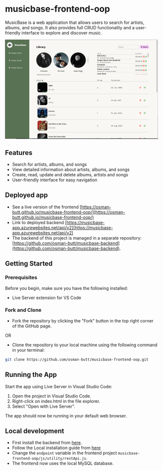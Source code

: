 # musicbase-frontend-oop

MusicBase is a web application that allows users to search for artists, albums, and songs. It also provides full CRUD functionality and a user-friendly interface to explore and discover music.


![UI](https://github.com/osman-butt/musicbase-frontend-oop/blob/main/assets/images/ui.PNG)


## Features

- Search for artists, albums, and songs
- View detailed information about artists, albums, and songs
- Create, read, update and delete albums, artists and songs
- User-friendly interface for easy navigation

## Deployed app

* See a live version of the frontend [https://osman-butt.github.io/musicbase-frontend-oop/](https://osman-butt.github.io/musicbase-frontend-oop/)
* Link to deployed backend [https://musicbase-app.azurewebsites.net/api/v2](https://musicbase-app.azurewebsites.net/api/v2)
* The backend of this project is managed in a separate repository: [https://github.com/osman-butt/musicbase-backend](https://github.com/osman-butt/musicbase-backend).

## Getting Started

### Prerequisites

Before you begin, make sure you have the following installed:
* Live Server extension for VS Code

### Fork and Clone
* Fork the repository by clicking the "Fork" button in the top right corner of the GitHub page.

OR

* Clone the repository to your local machine using the following command in your terminal:
```bash
git clone https://github.com/osman-butt/musicbase-frontend-oop.git
```

## Running the App
Start the app using Live Server in Visual Studio Code:
1. Open the project in Visual Studio Code.
2. Right-click on index.html in the file explorer.
3. Select "Open with Live Server".

The app should now be running in your default web browser.

## Local development
* First install the backend from [here](https://github.com/osman-butt/musicbase-backend).
* Follow the Local installation guide from [here](https://github.com/osman-butt/musicbase-backend/blob/main/README.md)
* Change the ```endpoint``` variable in the frontend project ```musicbase-frontend-oop/js/utility/restApi.js```.
* The frontend now uses the local MySQL database.
